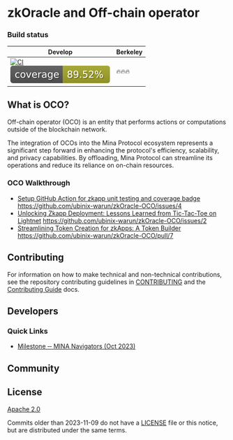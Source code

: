 # zkOracle and Off-chain operator

### Build status

| Develop | Berkeley | 
| ------- | -------- |
| [![CI](https://github.com/ubinix-warun/zkOracle-OCO/actions/workflows/ci.yml/badge.svg?branch=main)](https://github.com/ubinix-warun/zkOracle-OCO/actions/workflows/ci.yml)<br/>[![Coverage](https://raw.githubusercontent.com/ubinix-warun/zkOracle-OCO/gh-pages/badges.svg)](https://ubinix-warun.github.io/zkOracle-OCO/lcov-report)  | 🔥🔥🔥 | 

## What is OCO?

Off-chain operator (OCO) is an entity that performs actions or computations outside of the blockchain network. 

The integration of OCOs into the Mina Protocol ecosystem represents a significant step forward in enhancing the protocol's efficiency, scalability, and privacy capabilities. By offloading, Mina Protocol can streamline its operations and reduce its reliance on on-chain resources.


### OCO Walkthrough
- [Setup GitHub Action for zkapp unit testing and coverage badge](https://github.com/ubinix-warun/zkOracle-OCO/tree/main/scripts/coverage-badge/README.md) https://github.com/ubinix-warun/zkOracle-OCO/issues/4
- [Unlocking Zkapp Deployment: Lessons Learned from Tic-Tac-Toe on Lightnet](https://github.com/ubinix-warun/zkOracle-OCO/tree/main/scripts/tictactoe/README.md) https://github.com/ubinix-warun/zkOracle-OCO/issues/2
- [Streamlining Token Creation for zkApps: A Token Builder](https://github.com/ubinix-warun/zkOracle-OCO/tree/main/scripts/basictoken/README.md) https://github.com/ubinix-warun/zkOracle-OCO/pull/7

## Contributing

For information on how to make technical and non-technical contributions, see the repository contributing guidelines in [CONTRIBUTING](https://github.com/ubinix-warun/zkOracle-OCO/blob/develop/CONTRIBUTING.md) and the [Contributing Guide]() docs.

## Developers

### Quick Links

- [Milestone ‐‐ MINA Navigators (Oct 2023)](../../wiki/MINA-Navigators-(Oct-2023))

## Community



## License

[Apache 2.0](LICENSE)

Commits older than 2023-11-09 do not have a [LICENSE](LICENSE) file or this notice, but are distributed under the same terms.
